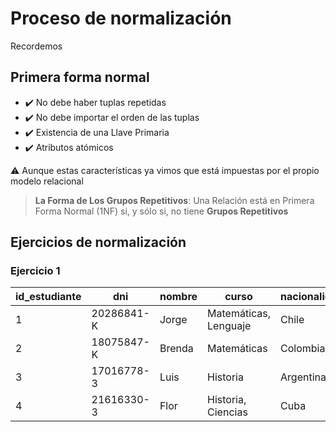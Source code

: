 # Proceso de normalización

Recordemos

## Primera forma normal

- ✔️ No debe haber tuplas repetidas
- ✔️ No debe importar el orden de las tuplas
- ✔️ Existencia de una Llave Primaria
- ✔️ Atributos atómicos

⚠️ Aunque estas características ya vimos que está impuestas por el propio modelo relacional

>**La Forma de Los Grupos Repetitivos**: Una Relación está en Primera Forma Normal (1NF) si, y sólo si, no tiene **Grupos Repetitivos**

## Ejercicios de normalización

### Ejercicio 1

| id_estudiante | dni | nombre | curso | nacionalidad |
| ------------- | --- | ------ | ----- | ------------ |
| 1 | 20286841-K | Jorge | 	Matemáticas, Lenguaje |	Chile |
| 2 | 18075847-K | Brenda | Matemáticas| Colombia |
| 3 | 17016778-3 | Luis	 | Historia | Argentina |
| 4 | 21616330-3 | Flor	 | Historia, Ciencias |	Cuba |
